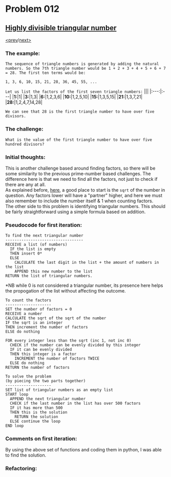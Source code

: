 # Problem 012

## [Highly divisible triangular number](https://projecteuler.net/problem=12)

[<prev](./../DIR011_largest_product_in_a_grid/README.md)/[next>](./../DIR013_large_sum/README.md) 

### The example:
`The sequence of triangle numbers is generated by adding the natural numbers. So the 7th triangle number would be 1 + 2 + 3 + 4 + 5 + 6 + 7 = 28. The first ten terms would be:`
```
1, 3, 6, 10, 15, 21, 28, 36, 45, 55, ...
```
`Let us list the factors of the first seven triangle numbers:`
|||
|:---:|:---|
|**1:**|1|
|**3:**|1,3|
|**6:**|1,2,3,6|
|**10:**|1,2,5,10|
|**15:**|1,3,5,15|
|**21:**|1,3,7,21|
|**28:**|1,2,4,7,14,28|

`We can see that 28 is the first triangle number to have over five divisors.`


### The challenge:
`What is the value of the first triangle number to have over five hundred divisors?`

### Initial thoughts:
This is another challenge based around finding factors, so there will be some similarity to the previous prime-number based challenges. The difference here is that we need to find all the factors, not just to check if there are any at all.\
As explained before, 
[here](./../DIR003_largest_prime_factor/README.md#L20),
a good place to start is the `sqrt` of the number in question. Any factors lower will have a "partner" higher, and here we must also remember to include the number itself & 1 when counting factors.\
The other side to this problem is identifying triangular numbers. This should be fairly straightforward using a simple formula based on addition.

### Pseudocode for first iteration:
```
To find the next triangular number
----------------------------------
RECEIVE a list (of numbers)
  IF the list is empty
  THEN insert 0*
  ELSE 
    CALCULATE the last digit in the list + the amount of numbers in the list
    APPEND this new number to the list
RETURN the list of triangular numbers.
```
*NB while 0 is not considered a triangular number, its presence here helps the propogation of the list without affecting the outcome.
```
To count the factors
--------------------
SET the number of factors = 0
RECEIVE a number
CALCULATE the sqrt of the sqrt of the number
IF the sqrt is an integer
THEN increment the number of factors
ELSE do nothing

FOR every integer less than the sqrt (inc 1, not inc 0)
  CHECK if the number can be evenly divided by this integer
  IF it can be evenly divided
  THEN this integer is a factor
    INCREMENT the number of factors TWICE
  ELSE do nothing
RETURN the number of factors
```
```
To solve the problem
(by piecing the two parts together)
--------------------
SET list of triangular numbers as an empty list
START loop
  APPEND the next triangular number
  CHECK if the last number in the list has over 500 factors
  IF it has more than 500
  THEN this is the solution
    RETURN the solution
  ELSE continue the loop
END loop
```

### Comments on first iteration:
By using the above set of functions and coding them in python, I was able to find the solution.

### Refactoring:
